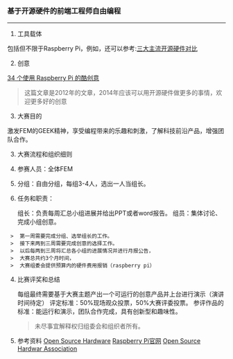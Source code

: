 ### 基于开源硬件的前端工程师自由编程
---

1.  工具载体

  包括但不限于Raspberry Pi，例如，还可以参考:[三大主流开源硬件对比](http://www.csdn.net/article/2013-05-02/2815109-arduinouno-vs-beaglebone-vs-raspberrypi)

2.  创意

  [34 个使用 Raspberry Pi 的酷创意](https://linuxtoy.org/archives/cool-ideas-for-raspberry-pi.html) 

  > 这篇文章是2012年的文章，2014年应该可以用开源硬件做更多的事情，欢迎更多好的创意

3.  大赛目的
  
  激发FEM的GEEK精神，享受编程带来的乐趣和刺激，了解科技前沿产品，增强团队合作。

3.  大赛流程和组织细则

  1.  参赛人员：全体FEM
  2.  分组：自由分组，每组3-4人，选出一人当组长。
  3.  任务和职责：

      组长：负责每周汇总小组进展并给出PPT或者word报告。
      组员：集体讨论、完成小组创意。
 
     >  第一周需要完成分组、选举组长的工作。
     >  接下来两到三周需要完成创意的选择工作。
     >  以后每两到三周将汇总各小组的进展情况并进行月报公告，
     >  大赛总共约3个月时间，
     >  大赛组委会提供预算内的硬件费用报销（raspberry pi）

  4.  比赛评奖和总结

      每组最终需要基于大赛主题产出一个可运行的创意产品并上台进行演示（演讲时间待定）
      评定标准：50%现场观众投票，50%大赛评委投票。
      参评作品的标准：能运行和演示，团队合作完成，具有创新型和趣味性。

      > 未尽事宜解释权归组委会和组织者所有。

4.  参考资料
  [Open Source Hardware](http://en.wikipedia.org/wiki/Open-source_hardware)
  [Raspberry Pi官网](http://www.raspberrypi.org/)
  [Open Source Hardwar Association](http://www.oshwa.org/)
